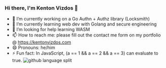 ### Hi there, I'm Kenton Vizdos 👋

- 🔭 I’m currently working on a Go Authn + Authz library (Locksmith)
- 🌱 I’m currently learning web dev with Golang and secure engineering
- 🤔 I’m looking for help learning WASM
- 📫 How to reach me: please fill out the contact me form on my portfolio @ https://kentonvizdos.com
- 😄 Pronouns: he/him
- ⚡ Fun fact: In JavaScript, (a == 1 && a == 2 && a == 3) can evaluate to true.
![github language split](https://ghui.vercel.app/pie.png?username=kvizdos)
